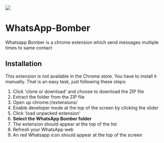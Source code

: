 ![](https://img.shields.io/badge/Chrome%20-WhatsApp%20Bomber-red)


# WhatsApp-Bomber
Whatsapp Bomber is a chrome extension which send messages multiple times to same contact


## Installation
This extension is not available in the Chrome store. You have to install it manually. That is an easy task, just following these steps:

1. Click 'clone or download' and choose to download the ZIP file	
2. Extract the folder from the ZIP file	
3. Open up chrome://extensions/	
4. Enable developer mode at the top of the screen by clicking the slider	
5. Click 'load unpacked extension'	
6. **Select the WhatsApp Bomber folder**
7. The extension should appear at the top of the list
8. Refresh your WhatsApp web
9. An red Whatsapp icon should appear at the top of the screen

